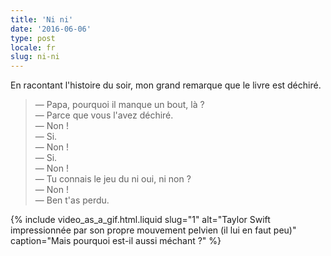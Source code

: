 ```yaml
---
title: 'Ni ni'
date: '2016-06-06'
type: post
locale: fr
slug: ni-ni
---
```


En racontant l'histoire du soir, mon grand remarque que le livre est déchiré.

<!-- more -->

> — Papa, pourquoi il manque un bout, là ?  
> — Parce que vous l'avez déchiré.  
> — Non !  
> — Si.  
> — Non !  
> — Si.  
> — Non !  
> — Tu connais le jeu du ni oui, ni non ?  
> — Non !  
> — Ben t'as perdu.

{% include video_as_a_gif.html.liquid
slug="1"
alt="Taylor Swift impressionnée par son propre mouvement pelvien (il lui en faut peu)"
caption="Mais pourquoi est-il aussi méchant ?"
%}
